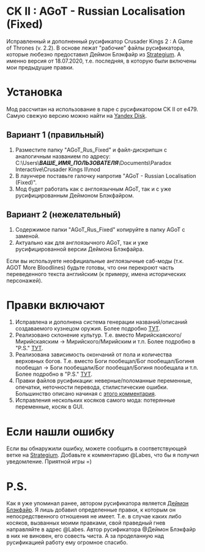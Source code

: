 # CK II : AGoT - Russian Localisation (Fixed)
Исправленный и дополненный русификатор Crusader Kings 2 : A Game of Thrones (v. 2.2). В основе лежат "рабочие" файлы русификатора, которые любезно предоставил Деймон Блэкфайр из [Strategium](https://www.strategium.ru/forum/topic/32987-rusifikatsiya-moda-«a-game-of-thrones»/). А именно версия от 18.07.2020, т.е. последняя, в которую были включены мои предыдущие правки.
# Установка
Мод рассчитан на использование в паре с русификатором CK II от e479. Самую свежую версию можно найти на [Yandex Disk](https://yadi.sk/d/_53z7PyCchlEWQ).
## Вариант 1 (правильный)
1) Разместите папку "AGoT_Rus_Fixed" и файл-дискрипшн с аналогичным названием по адресу: C:\Users\\***ВАШЕ_ИМЯ_ПОЛЬЗОВАТЕЛЯ***\\Documents\Paradox Interactive\Crusader Kings II\mod
2) В лаунчере поставьте галочку напротив "AGoT - Russian Localisation (Fixed)".
3) Мод будет работать как с англоязычным AGoT, так и с уже русифицированным Деймоном Блэкфайром.
## Вариант 2 (нежелательный)
1) Содержимое папки "AGoT_Rus_Fixed" копируйте в папку AGoT с заменой.
2) Актуально как для англоязычного AGoT, так и уже русифицированной версии Деймона Блэкфайра.

Если вы используете неофициальные англоязычные саб-моды (т.к. AGOT More Bloodlines) будьте готовы, что они перекроют часть переведенного текста английским (к примеру, имена исторических персонажей).
# Правки включают
1) Исправлена и дополнена система генерации названий/описаний создаваемого кузнецом оружия. Более подробно [ТУТ](https://www.strategium.ru/forum/topic/32987-rusifikatsiya-moda-%C2%ABa-game-of-thrones%C2%BB/?do=findComment&comment=3060275).
2) Реализовано склонение культур. Т.е. вместо Мирийскаяского/Мирийскаяским -> Мирийского/Мирийским и т.п. Более подробно в "P.S." [ТУТ](https://www.strategium.ru/forum/topic/32987-rusifikatsiya-moda-%C2%ABa-game-of-thrones%C2%BB/?do=findComment&comment=3066099).
3) Реализована зависимость окончаний от пола и количества верховных богов. Т.е. вместо Боги пообещал/Бог пообещал/Богиня пообещал -> Боги пообещали/Бог пообещал/Богиня пообещала и т.п. Более подробно в "P.S." [ТУТ](https://www.strategium.ru/forum/topic/32987-rusifikatsiya-moda-%C2%ABa-game-of-thrones%C2%BB/?do=findComment&comment=3079411).
4) Правки файлов русификации: неверные/поломанные переменные, опечатки, неточности перевода, стилистические ошибки. Большинство описано начиная с [этого комментария](https://www.strategium.ru/forum/topic/32987-rusifikatsiya-moda-%C2%ABa-game-of-thrones%C2%BB/?do=findComment&comment=3056447).
5) Исправления нескольких косяков самого мода: потерянные переменные, косяк в GUI.
# Если нашли ошибку
Если вы обнаружили ошибку, можете сообщить в соответствующей ветке на [Strategium](https://www.strategium.ru/forum/topic/32987-rusifikatsiya-moda-«a-game-of-thrones»/). Добавьте к комментарию @Labes, что бы я получил уведомление. Приятной игры =)
# P.S.
Как я уже упоминал ранее, автором русификатора является [Деймон Блэкфайр](https://www.strategium.ru/forum/profile/15285-deymon-blekfayr/). Я лишь добавил определенные правки, к которым он непосредственного отношения не имеет. Т.е. в случае каких либо косяков, вызванных моими правками, свой праведный гнев направляйте в адрес @Labes. Автор русификатора @Деймон Блэкфайр в них не виновен, его совесть чиста. А за проделанную над русификацией работу ему огромное спасибо.